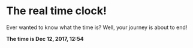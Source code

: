 # The real time clock!

Ever wanted to know what the time is? Well, your journey is about to end!

**The time is Dec 12, 2017, 12:54**